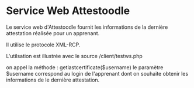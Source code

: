 # Service Web Attestoodle

Le service web d'Attestoodle fournit les informations de la dernière attestation réalisée pour un apprenant.

Il utilise le protocole XML-RCP.

L'utilsation est illustrée avec le source /client/testws.php

on appel la méthode : getlastcertificate($username)
le paramètre $username correspond au login de l'apprenant dont on souhaite obtenir les informations de le dernière attestation.
